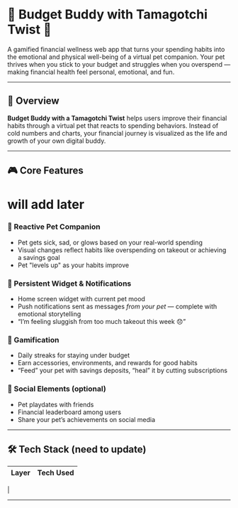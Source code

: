 # 🐾 Budget Buddy with Tamagotchi Twist 💸

A gamified financial wellness web app that turns your spending habits into the emotional and physical well-being of a virtual pet companion. Your pet thrives when you stick to your budget and struggles when you overspend — making financial health feel personal, emotional, and fun.

---

## 📱 Overview

**Budget Buddy with a Tamagotchi Twist** helps users improve their financial habits through a virtual pet that reacts to spending behaviors. Instead of cold numbers and charts, your financial journey is visualized as the life and growth of your own digital buddy.

---

## 🎮 Core Features

# will add later

### 🐶 Reactive Pet Companion

- Pet gets sick, sad, or glows based on your real-world spending
- Visual changes reflect habits like overspending on takeout or achieving a savings goal
- Pet "levels up" as your habits improve

### 📲 Persistent Widget & Notifications

- Home screen widget with current pet mood
- Push notifications sent as messages _from your pet_ — complete with emotional storytelling
- “I’m feeling sluggish from too much takeout this week 😞”

### 🎯 Gamification

- Daily streaks for staying under budget
- Earn accessories, environments, and rewards for good habits
- “Feed” your pet with savings deposits, “heal” it by cutting subscriptions

### 👥 Social Elements (optional)

- Pet playdates with friends
- Financial leaderboard among users
- Share your pet’s achievements on social media

---

## 🛠️ Tech Stack (need to update)

| Layer | Tech Used |
| ----- | --------- |

|

---
